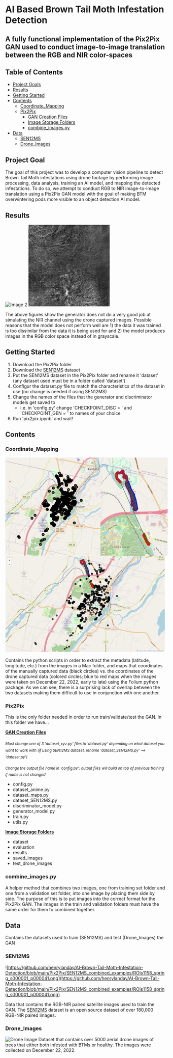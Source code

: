 # AI Based Brown Tail Moth Infestation Detection

## A fully functional implementation of the Pix2Pix GAN used to conduct image-to-image translation between the RGB and NIR color-spaces

## Table of Contents
- [Project Goals](#project-goals)
- [Results](#results)
- [Getting Started](#getting-started)
- [Contents](#contents)
	- [Coordinate_Mapping](#coordinate_mapping)
  - [Pix2Pix](#pix2pix)
    - [GAN Creation Files](#GAN_creation_files)
    - [Image Storage Folders](#Image_Storage_Folders)
    - [combine_images.py](#combine_images)
- [Data](#data)
  - [SEN12MS](#sen12ms)
  - [Drone_Images](#drone_images)

## Project Goal <a name="project-goals"></a>
The goal of this project was to develop a computer vision pipeline to detect Brown Tail Moth infestations using drone footage by performing image processing, data analysis, training an AI model, and mapping the detected infestations. To do so, we attempt to conduct RGB to NIR image-to-image translation using a Pix2Pix GAN model with the goal of making BTM overwintering pods more visible to an object detection AI model.

## Results <a name="results"></a>
<img src="https://github.com/henrylanday/AI-Brown-Tail-Moth-Infestation-Detection/blob/main/Pix2Pix/test_drone_images/Waterville%20Brown%20Tail%202022-69.jpg" alt="Image 2" width="256" height="256" style="object-fit: contain;" /> <img src="https://github.com/henrylanday/AI-Brown-Tail-Moth-Infestation-Detection/blob/main/Pix2Pix/saved_images/generated_image_Waterville%20Brown%20Tail%202022-69.png" alt="Image 1" width="256" height="256" /> </div>

</div>

The above figures show the generator does not do a very good job at simulating the NIR channel using the drone captured images. Possible reasons that the model does not perform well are 1) the data it was trained is too dissimilar from the data it is being used for and 2) the model produces images in the RGB color space instead of in grayscale.

## Getting Started <a name="getting-started"></a>
1. Download the Pix2Pix folder
2. Download the [SEN12MS](https://inkyusa.github.io/deepNIR_dataset/download/synth/) dataset
3. Put the SEN12MS dataset in the Pix2Pix folder and rename it 'dataset' (any dataset used must be in a folder called 'dataset')
4. Configur the dataset.py file to match the characteristics of the dataset in use (no change is needed if using SEN12MS)
6. Change the names of the files that the generator and discriminator models get saved to
   - i.e. in 'config.py' change 'CHECKPOINT_DISC = ' and 'CHECKPOINT_GEN = ' to names of your choice
8. Run 'pix2pix.ipynb' and wait!

## Contents <a name="contents"></a>

### Coordinate_Mapping <a name="coordinate_mapping"></a>
<div style="display: flex;">
    <img src="https://github.com/henrylanday/AI-Brown-Tail-Moth-Infestation-Detection/blob/main/coordinate_mapping/results/manual-only-coords.png" alt="Mapping Manual" width="300" style="object-fit: contain;"/>
    <img src="https://github.com/henrylanday/AI-Brown-Tail-Moth-Infestation-Detection/blob/main/coordinate_mapping/results/drone-only-coords.png" alt="Mapping Drone" width="212" style="object-fit: contain;"/>
</div>
<img src="https://github.com/henrylanday/AI-Brown-Tail-Moth-Infestation-Detection/blob/main/coordinate_mapping/results/combined.png" alt="Mapping Both" style="object-fit: contain;"/>

Contains the python scripts in order to extract the metadata (latitude, longitude,  etc.) from the images in a Mac folder, and maps that coordinates of the manually captured data (black circles) vs. the coordinates of the drone captured data (colored circles; blue to red maps when the images were taken on December 22, 2022, early to late) using the Folium python package. As we can see, there is a surprising lack of overlap between the two datasets making them difficult to use in conjunction with one another.

### Pix2Pix <a name="pix2pix"></a>
This is the only folder needed in order to run train/validate/test the GAN. In this folder we have...

<ins>**GAN Creation Files**</ins> <a name="GAN_creation_files"></a>

<sub> *Must change one of 3 'dataset_xyz.py' files to 'dataset.py' depending on what dataset you want to work with (if using SEN12MS dataset, rename 'dataset_SEN12MS.py' --> 'dataset.py')* </sub>

<sub> *Change the output file name in 'config.py'; output files will build on top of previous training if name is not changed* </sub>

- config.py
- dataset_anime.py
- dataset_maps.py
- dataset_SEN12MS.py
- discriminator_model.py
- generator_model.py
- train.py
- utils.py

<ins>**Image Storage Folders**</ins> <a name="Image_Storage_Folders"></a>

- dataset
- evaluation
- results
- saved_images
- test_drone_images

### combine_images.py <a name="combine_images"></a>
A helper method that combines two images, one from training set folder and one from a validation set folder, into one image by placing them side by side. The purpose of this is to put images into the correct format for the Pix2Pix GAN. The images in the train and validation folders must have the same order for them to combined together.

## Data <a name="data"></a>
Contains the datasets used to train (SEN12MS) and test (Drone_Images) the GAN

### SEN12MS <a name="sen12ms"></a>
![https://github.com/henrylanday/AI-Brown-Tail-Moth-Infestation-Detection/blob/main/Pix2Pix/SEN12MS_combined_examples/ROIs1158_spring_s000001_p000041.png](https://github.com/henrylanday/AI-Brown-Tail-Moth-Infestation-Detection/blob/main/Pix2Pix/SEN12MS_combined_examples/ROIs1158_spring_s000001_p000041.png)

Data that contains the RGB-NIR paired satellite images used to train the GAN. The [SEN12MS](https://inkyusa.github.io/deepNIR_dataset/download/synth/) dataset is an open source dataset of over 180,000 RGB-NIR paired images.
### Drone_Images <a name="drone_images"></a>
<img src="https://github.com/henrylanday/AI-Brown-Tail-Moth-Infestation-Detection/blob/main/Pix2Pix/test_drone_images/Waterville%20Brown%20Tail%202022-54.jpg" alt="Drone Image" width="450" style="object-fit: contain;" />
Dataset that contains over 5000 aerial drone images of trees that either both infested with BTMs or healthy. The images were collected on December 22, 2022.
